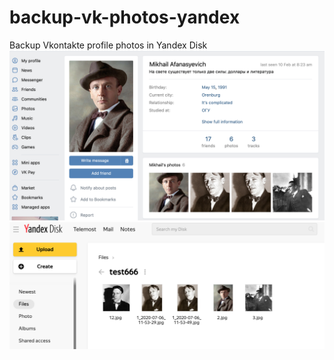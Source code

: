 # backup-vk-photos-yandex
Backup Vkontakte profile photos in Yandex Disk
![demo](screenvk.png)
![demo](screenyandex.png)
